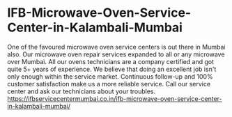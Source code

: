 # IFB-Microwave-Oven-Service-Center-in-Kalambali-Mumbai
One of the favoured microwave oven service centers is out there in Mumbai also. Our microwave oven repair services expanded to all or any microwave over Mumbai. All our ovens technicians are a company certified and got quite 5+ years of experience. We believe that doing an excellent job isn't only enough within the service market. Continuous follow-up and 100% customer satisfaction make us a more reliable service. Call our service center and ask our technicians about your troubles. https://ifbservicecentermumbai.co.in/ifb-microwave-oven-service-center-in-kalambali-mumbai/
